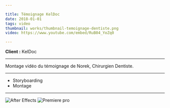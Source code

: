 ```yaml
---

title: Témoignage KelDoc
date: 2018-01-01
tags: video
thumbnail: works/thumbnail-temoignage-dentiste.png
video: https://www.youtube.com/embed/RuB04_YoZq0

---
```


**Client :** KelDoc

---

Montage vidéo du témoignage de Norek, Chirurgien Dentiste.

---

- Storyboarding
- Montage

---

![After Effects](/images/icons/after_effects.svg)
![Premiere pro](/images/icons/premiere.svg)
